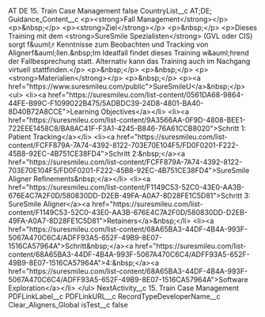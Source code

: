 <?xml version="1.0" encoding="UTF-8"?>
<CustomMetadata xmlns="http://soap.sforce.com/2006/04/metadata" xmlns:xsi="http://www.w3.org/2001/XMLSchema-instance" xmlns:xsd="http://www.w3.org/2001/XMLSchema">
    <label>AT DE 15. Train Case Management</label>
    <protected>false</protected>
    <values>
        <field>CountryList__c</field>
        <value xsi:type="xsd:string">AT;DE;</value>
    </values>
    <values>
        <field>Guidance_Content__c</field>
        <value xsi:type="xsd:string">&lt;p&gt;&lt;strong&gt;Fall Management&lt;/strong&gt;&lt;/p&gt;
&lt;p&gt;&amp;nbsp;&lt;/p&gt;
&lt;p&gt;&lt;strong&gt;Ziel&lt;/strong&gt;&lt;/p&gt;
&lt;p&gt;&amp;nbsp;&lt;/p&gt;
&lt;p&gt;Dieses Training mit dem &lt;strong&gt;SureSmile Spezialisten&lt;/strong&gt; (GVL oder CIS) sorgt f&amp;uuml;r Kenntnisse zum Beobachten und Tracking von Alignerf&amp;auml;llen.&amp;nbsp;Im Idealfall findet dieses Training w&amp;auml;hrend der Fallbesprechung statt. Alternativ kann das Training auch im Nachgang virtuell stattfinden.&lt;/p&gt;
&lt;p&gt;&amp;nbsp;&lt;/p&gt;
&lt;p&gt;&amp;nbsp;&lt;/p&gt;
&lt;p&gt;&lt;strong&gt;Materialien&lt;/strong&gt;&lt;/p&gt;
&lt;p&gt;&amp;nbsp;&lt;/p&gt;
&lt;p&gt;&lt;a href=&quot;https://www.suresmileu.com/public&quot;&gt;SureSmileU&lt;/a&gt;&amp;nbsp;&lt;/p&gt;
&lt;ul&gt;
&lt;li&gt;&lt;a href=&quot;https://suresmileu.com/list-content/0561DA68-9864-44FE-B99C-F1099022B475/5ADBDC39-24D8-4801-BA40-8D40B72A8CCE&quot;&gt;Learning Objectives&lt;/a&gt;&lt;/li&gt;
&lt;li&gt;&lt;a href=&quot;https://suresmileu.com/list-content/9A3566AA-0F9D-4808-BEE1-722EEE1458C8/BA8AC41F-F3A1-4245-B846-76A61CCB8020&quot;&gt;Schritt 1: Patient Tracking&lt;/a&gt;&lt;/li&gt;
&lt;li&gt;&lt;a href=&quot;https://suresmileu.com/list-content/FCFF879A-7A74-4392-8122-703E70E104F5/FD0F0201-F222-45B8-92EC-4B751CE38FD4&quot;&gt;Schritt 2:&amp;nbsp;&lt;/a&gt;&lt;a href=&quot;https://suresmileu.com/list-content/FCFF879A-7A74-4392-8122-703E70E104F5/FD0F0201-F222-45B8-92EC-4B751CE38FD4&quot;&gt;SureSmile Aligner Refinements&amp;nbsp;&lt;/a&gt;&lt;/li&gt;
&lt;li&gt;&lt;a href=&quot;https://suresmileu.com/list-content/F1149C53-52C0-43E0-AA3B-676E4C7A2F0D/580830DD-D2EB-49FA-A0A7-8D28FE1C5D81&quot;&gt;Schritt 3: SureSmile Aligner&lt;/a&gt;&lt;a href=&quot;https://suresmileu.com/list-content/F1149C53-52C0-43E0-AA3B-676E4C7A2F0D/580830DD-D2EB-49FA-A0A7-8D28FE1C5D81&quot;&gt;Retainers&lt;/a&gt;&amp;nbsp;&lt;/li&gt;
&lt;li&gt;&lt;a href=&quot;https://suresmileu.com/list-content/68A65BA3-44DF-4B4A-993F-5067A470C6C4/ADFF93A5-652F-49B9-8E07-1516CA57964A&quot;&gt;Schritt&amp;nbsp;&lt;/a&gt;&lt;a href=&quot;https://suresmileu.com/list-content/68A65BA3-44DF-4B4A-993F-5067A470C6C4/ADFF93A5-652F-49B9-8E07-1516CA57964A&quot;&gt;4:&amp;nbsp;&lt;/a&gt;&lt;a href=&quot;https://suresmileu.com/list-content/68A65BA3-44DF-4B4A-993F-5067A470C6C4/ADFF93A5-652F-49B9-8E07-1516CA57964A&quot;&gt;Software Exploration&lt;/a&gt;&lt;/li&gt;
&lt;/ul&gt;</value>
    </values>
    <values>
        <field>NextActivity__c</field>
        <value xsi:type="xsd:string">15. Train Case Management</value>
    </values>
    <values>
        <field>PDFLinkLabel__c</field>
        <value xsi:nil="true"/>
    </values>
    <values>
        <field>PDFLinkURL__c</field>
        <value xsi:nil="true"/>
    </values>
    <values>
        <field>RecordTypeDeveloperName__c</field>
        <value xsi:type="xsd:string">Clear_Aligners_Global</value>
    </values>
    <values>
        <field>isTest__c</field>
        <value xsi:type="xsd:boolean">false</value>
    </values>
</CustomMetadata>
